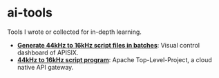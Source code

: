 # ai-tools
Tools I wrote or collected for in-depth learning.

- [**Generate 44kHz to 16kHz script files in batches**](https://github.com/FangSen9000/ai-tools/blob/main/44K%E8%BD%AC16k.ipynb): Visual control dashboard of APISIX.
- [**44kHz to 16kHz script program**](https://github.com/FangSen9000/ai-tools/blob/main/44k%E8%BD%AC16k.bat): Apache Top-Level-Project, a cloud native API gateway.
